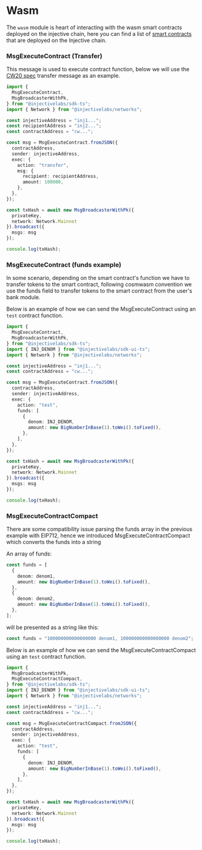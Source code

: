 # Wasm

The `wasm` module is heart of interacting with the wasm smart contracts deployed on the injective chain, here you can find a list of [smart contracts](https://explorer.injective.network/contracts/) that are deployed on the Injective chain.

### MsgExecuteContract (Transfer)

This message is used to execute contract function, below we will use the [CW20 spec](https://github.com/CosmWasm/cw-plus/blob/main/packages/cw20/README.md) transfer message as an example.

```ts
import {
  MsgExecuteContract,
  MsgBroadcasterWithPk,
} from "@injectivelabs/sdk-ts";
import { Network } from "@injectivelabs/networks";

const injectiveAddress = "inj1...";
const recipientAddress = "inj2...";
const contractAddress = "cw...";

const msg = MsgExecuteContract.fromJSON({
  contractAddress,
  sender: injectiveAddress,
  exec: {
    action: "transfer",
    msg: {
      recipient: recipientAddress,
      amount: 100000,
    },
  },
});

const txHash = await new MsgBroadcasterWithPk({
  privateKey,
  network: Network.Mainnet
}).broadcast({
  msgs: msg
});

console.log(txHash);
```

### MsgExecuteContract (funds example)

In some scenario, depending on the smart contract's function we have to transfer tokens to the smart contract, following cosmwasm convention we use the funds field to transfer tokens to the smart contract from the user's bank module.

Below is an example of how we can send the MsgExecuteContract using an `test` contract function.

```ts
import {
  MsgExecuteContract,
  MsgBroadcasterWithPk,
} from "@injectivelabs/sdk-ts";
import { INJ_DENOM } from "@injectivelabs/sdk-ui-ts";
import { Network } from "@injectivelabs/networks";

const injectiveAddress = "inj1...";
const contractAddress = "cw...";

const msg = MsgExecuteContract.fromJSON({
  contractAddress,
  sender: injectiveAddress,
  exec: {
    action: "test",
    funds: [
      {
        denom: INJ_DENOM,
        amount: new BigNumberInBase(1).toWei().toFixed(),
      },
    ],
  },
});

const txHash = await new MsgBroadcasterWithPk({
  privateKey,
  network: Network.Mainnet
}).broadcast({
  msgs: msg
});

console.log(txHash);
```

### MsgExecuteContractCompact

There are some compatibility issue parsing the funds array in the previous example with EIP712, hence we introduced MsgExecuteContractCompact which converts the funds into a string

An array of funds:

```ts
const funds = [
  {
    denom: denom1,
    amount: new BigNumberInBase(1).toWei().toFixed(),
  },
  {
    denom: denom2,
    amount: new BigNumberInBase(1).toWei().toFixed(),
  },
];
```

will be presented as a string like this:

```ts
const funds = "100000000000000000 denom1, 100000000000000000 denom2";
```

Below is an example of how we can send the MsgExecuteContractCompact using an `test` contract function.

```ts
import {
  MsgBroadcasterWithPk,
  MsgExecuteContractCompact,
} from "@injectivelabs/sdk-ts";
import { INJ_DENOM } from "@injectivelabs/sdk-ui-ts";
import { Network } from "@injectivelabs/networks";

const injectiveAddress = "inj1...";
const contractAddress = "cw...";

const msg = MsgExecuteContractCompact.fromJSON({
  contractAddress,
  sender: injectiveAddress,
  exec: {
    action: "test",
    funds: [
      {
        denom: INJ_DENOM,
        amount: new BigNumberInBase(1).toWei().toFixed(),
      },
    ],
  },
});

const txHash = await new MsgBroadcasterWithPk({
  privateKey,
  network: Network.Mainnet
}).broadcast({
  msgs: msg
});

console.log(txHash);
```
